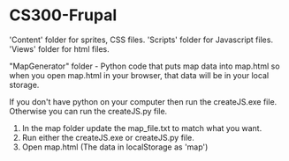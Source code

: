 # CS300-Frupal

'Content' folder for sprites, CSS files.
'Scripts' folder for Javascript files.
'Views' folder for html files.

"MapGenerator" folder - Python code that puts map data into map.html 
so when you open map.html in your browser, that data will be in your local storage.

If you don't have python on your computer then run the createJS.exe file.
Otherwise you can run the createJS.py file.

1. In the map folder update the map_file.txt to match what you want.
2. Run either the createJS.exe or createJS.py file.
3. Open map.html (The data in localStorage as 'map')